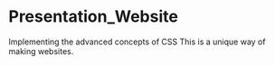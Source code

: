 # Presentation_Website
Implementing the advanced concepts of CSS
This is a unique way of making websites.
